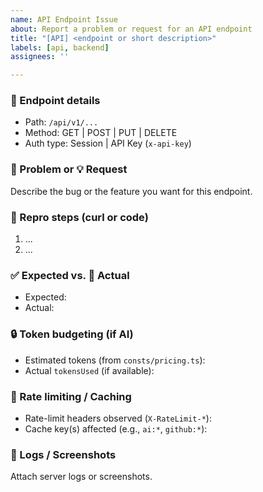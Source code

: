 ```yaml
---
name: API Endpoint Issue
about: Report a problem or request for an API endpoint
title: "[API] <endpoint or short description>"
labels: [api, backend]
assignees: ''

---
```


### 🔌 Endpoint details
- Path: `/api/v1/...`
- Method: GET | POST | PUT | DELETE
- Auth type: Session | API Key (`x-api-key`)

### 🐛 Problem or 💡 Request
Describe the bug or the feature you want for this endpoint.

### 🔁 Repro steps (curl or code)
1. ...
2. ...

### ✅ Expected vs. 🧪 Actual
- Expected:
- Actual:

### 🔒 Token budgeting (if AI)
- Estimated tokens (from `consts/pricing.ts`):
- Actual `tokensUsed` (if available):

### 🚦 Rate limiting / Caching
- Rate-limit headers observed (`X-RateLimit-*`):
- Cache key(s) affected (e.g., `ai:*`, `github:*`):

### 📎 Logs / Screenshots
Attach server logs or screenshots.
